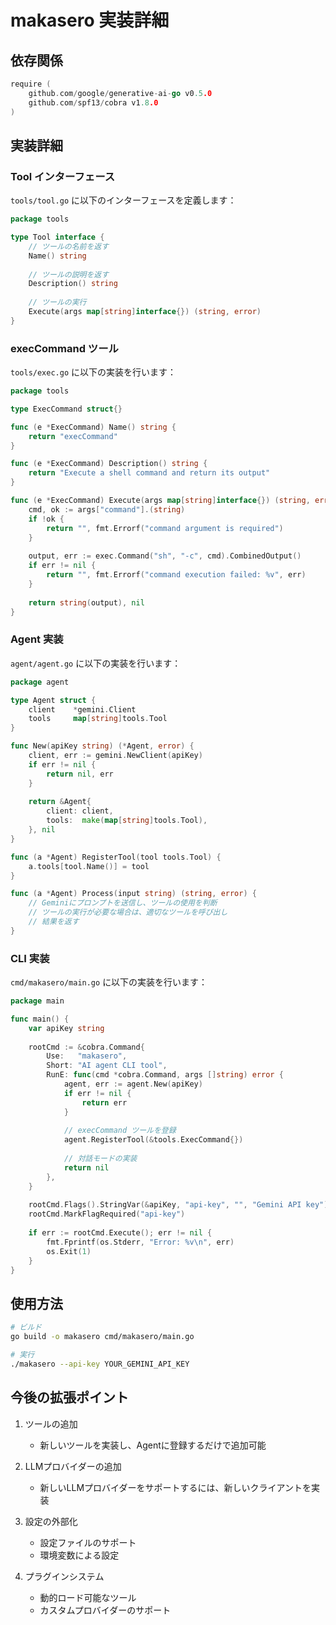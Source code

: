# makasero 実装詳細

## 依存関係

```go
require (
    github.com/google/generative-ai-go v0.5.0
    github.com/spf13/cobra v1.8.0
)
```

## 実装詳細

### Tool インターフェース

`tools/tool.go` に以下のインターフェースを定義します：

```go
package tools

type Tool interface {
    // ツールの名前を返す
    Name() string
    
    // ツールの説明を返す
    Description() string
    
    // ツールの実行
    Execute(args map[string]interface{}) (string, error)
}
```

### execCommand ツール

`tools/exec.go` に以下の実装を行います：

```go
package tools

type ExecCommand struct{}

func (e *ExecCommand) Name() string {
    return "execCommand"
}

func (e *ExecCommand) Description() string {
    return "Execute a shell command and return its output"
}

func (e *ExecCommand) Execute(args map[string]interface{}) (string, error) {
    cmd, ok := args["command"].(string)
    if !ok {
        return "", fmt.Errorf("command argument is required")
    }
    
    output, err := exec.Command("sh", "-c", cmd).CombinedOutput()
    if err != nil {
        return "", fmt.Errorf("command execution failed: %v", err)
    }
    
    return string(output), nil
}
```

### Agent 実装

`agent/agent.go` に以下の実装を行います：

```go
package agent

type Agent struct {
    client    *gemini.Client
    tools     map[string]tools.Tool
}

func New(apiKey string) (*Agent, error) {
    client, err := gemini.NewClient(apiKey)
    if err != nil {
        return nil, err
    }
    
    return &Agent{
        client: client,
        tools:  make(map[string]tools.Tool),
    }, nil
}

func (a *Agent) RegisterTool(tool tools.Tool) {
    a.tools[tool.Name()] = tool
}

func (a *Agent) Process(input string) (string, error) {
    // Geminiにプロンプトを送信し、ツールの使用を判断
    // ツールの実行が必要な場合は、適切なツールを呼び出し
    // 結果を返す
}
```

### CLI 実装

`cmd/makasero/main.go` に以下の実装を行います：

```go
package main

func main() {
    var apiKey string
    
    rootCmd := &cobra.Command{
        Use:   "makasero",
        Short: "AI agent CLI tool",
        RunE: func(cmd *cobra.Command, args []string) error {
            agent, err := agent.New(apiKey)
            if err != nil {
                return err
            }
            
            // execCommand ツールを登録
            agent.RegisterTool(&tools.ExecCommand{})
            
            // 対話モードの実装
            return nil
        },
    }
    
    rootCmd.Flags().StringVar(&apiKey, "api-key", "", "Gemini API key")
    rootCmd.MarkFlagRequired("api-key")
    
    if err := rootCmd.Execute(); err != nil {
        fmt.Fprintf(os.Stderr, "Error: %v\n", err)
        os.Exit(1)
    }
}
```

## 使用方法

```bash
# ビルド
go build -o makasero cmd/makasero/main.go

# 実行
./makasero --api-key YOUR_GEMINI_API_KEY
```

## 今後の拡張ポイント

1. ツールの追加
   - 新しいツールを実装し、Agentに登録するだけで追加可能

2. LLMプロバイダーの追加
   - 新しいLLMプロバイダーをサポートするには、新しいクライアントを実装

3. 設定の外部化
   - 設定ファイルのサポート
   - 環境変数による設定

4. プラグインシステム
   - 動的ロード可能なツール
   - カスタムプロバイダーのサポート 